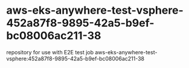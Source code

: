 # aws-eks-anywhere-test-vsphere-452a87f8-9895-42a5-b9ef-bc08006ac211-38
repository for use with E2E test job aws-eks-anywhere-test-vsphere:452a87f8-9895-42a5-b9ef-bc08006ac211-38
